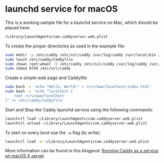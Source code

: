 launchd service for macOS
=========================

This is a working sample file for a *launchd* service on Mac, which should be placed here:

```bash
/Library/LaunchAgents/com.caddyserver.web.plist
```

To create the proper directories as used in the example file:

```bash
sudo mkdir -p /etc/caddy /etc/ssl/caddy /var/log/caddy /usr/local/bin /var/tmp /srv/www/localhost
sudo touch /etc/caddy/Caddyfile
sudo chown root:wheel -R /etc/caddy /etc/ssl/caddy /var/log/caddy /usr/local/bin/caddy /Library/LaunchAgents
sudo chmod 0750 /etc/ssl/caddy
```

Create a simple web page and Caddyfile

```bash
sudo bash -c 'echo "Hello, World!" > /srv/www/localhost/index.html'
sudo bash -c 'echo "localhost {
    root /srv/www/localhost
}" >> /etc/caddy/Caddyfile'
```

Start and Stop the Caddy launchd service using the following commands:

```bash
launchctl load ~/Library/LaunchAgents/com.caddyserver.web.plist
launchctl unload ~/Library/LaunchAgents/com.caddyserver.web.plist
```

To start on every boot use the `-w` flag (to write):

```bash
launchctl load -w ~/Library/LaunchAgents/com.caddyserver.web.plist
```

More information can be found in this blogpost: [Running Caddy as a service on macOS X server](https://denbeke.be/blog/software/running-caddy-as-a-service-on-macos-os-x-server/)
